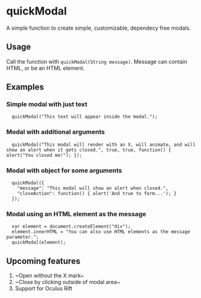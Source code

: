 # quickModal
A simple function to create simple, customizable, dependecy free modals.

## Usage
Call the function with ``quickModal(String message)``. Message can contain HTML, or be an HTML element.

## Examples

### Simple modal with just text
```
  quickModal("This text will appear inside the modal.");
```

### Modal with additional arguments
```
  quickModal("This modal will render with an X, will animate, and will show an alert when it gets closed.", true, true, function() { alert("You closed me!"); }); 
```

### Modal with object for some arguments
```
  quickModal({
    "message": "This modal will show an alert when closed.",
    "closeAction": function() { alert('And true to form...'); }
  });
```

### Modal using an HTML element as the message
```
  var element = document.createElement("div");
  element.innerHTML = "You can also use HTML elements as the message parameter.";
  quickModal(element);
```

## Upcoming features
1. ~Open without the X mark~
2. ~Close by clicking outside of modal area~
3. Support for Oculus Rift
